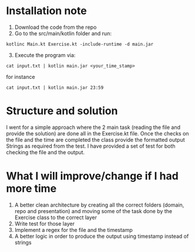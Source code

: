 # Installation note
1. Download the code from the repo
2. Go to the src/main/kotlin folder and run:
```shell
kotlinc Main.kt Exercise.kt -include-runtime -d main.jar
```
3. Execute the program via:
```shell
cat input.txt | kotlin main.jar <your_time_stamp>
```
for instance
```shell
cat input.txt | kotlin main.jar 23:59
```
# Structure and solution
I went for a simple approach where the 2 main task (reading the file and provide the solution)
are done all in the Exercise.kt file.
Once the checks on the file and the time are completed the class provide the formatted output Strings as required from the test.
I have provided a set of test for both checking the file and the output.

# What I will improve/change if I had more time
1. A better clean architecture by creating all the correct folders (domain, repo and presentation) and moving some of the task done by the Exercise class to the correct layer   
2. Write test for those layer
3. Implement a regex for the file and the timestamp 
4. A better logic in order to produce the output using timestamp instead of strings